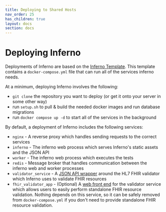 ```yaml
---
title: Deploying to Shared Hosts
nav_order: 25
has_children: true
layout: docs
section: docs
---
```

# Deploying Inferno
Deployments of Inferno are based on the [Inferno
Template](https://github.com/inferno-framework/inferno-template). This template
contains a `docker-compose.yml` file that can run all of the services inferno
needs.

At a minimum, deploying Inferno involves the following:
- `git clone` the repository you want to deploy (or get it onto your server in
  some other way)
- run `setup.sh` to pull & build the needed docker images and run database
  migrations
- run `docker compose up -d` to start all of the services in the background

By default, a deployment of Inferno includes the following services:

- `nginx` - A reverse proxy which handles sending requests to the correct
  services
- `inferno` - The inferno web process which serves Inferno's static assets and
  the JSON API
- `worker` - The inferno web process which executes the tests
- `redis` - Message broker that handles communication between the inferno web and worker
  processes
- `validator_service` - A [JSON API wrapper](https://github.com/inferno-framework/fhir-validator-wrapper) 
  around the HL7 FHIR validator which Inferno uses to validate FHIR resources
- `fhir_validator_app` - (Optional) A [web front end](https://github.com/inferno-framework/fhir-validator-app) for the validator
  service which allows users to easily perform standalone FHIR resource validation. Nothing depends
  on this service, so it can be safely removed from `docker-compose.yml` if you
  don't need to provide standalone FHIR resource validation.

